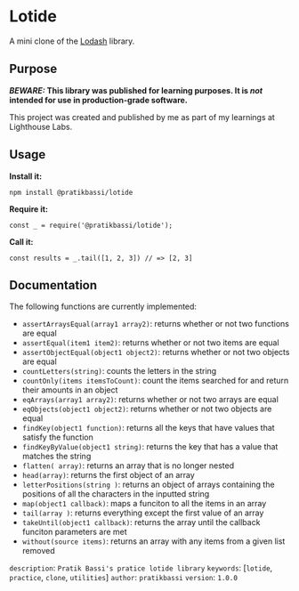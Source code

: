 # Lotide

A mini clone of the [Lodash](https://lodash.com) library.

## Purpose

**_BEWARE:_ This library was published for learning purposes. It is _not_ intended for use in production-grade software.**

This project was created and published by me as part of my learnings at Lighthouse Labs. 

## Usage

**Install it:**

`npm install @pratikbassi/lotide`

**Require it:**

`const _ = require('@pratikbassi/lotide');`

**Call it:**

`const results = _.tail([1, 2, 3]) // => [2, 3]`

## Documentation

The following functions are currently implemented:

* `assertArraysEqual(array1 array2)`: returns whether or not two functions are equal
* `assertEqual(item1 item2)`: returns whether or not two items are equal
* `assertObjectEqual(object1 object2)`: returns whether or not two objects are equal
* `countLetters(string)`: counts the letters in the string
* `countOnly(items itemsToCount)`: count the items searched for and return their amounts in an object
* `eqArrays(array1 array2)`: returns whether or not two arrays are equal
* `eqObjects(object1 object2)`: returns whether or not two objects are equal
* `findKey(object1 function)`: returns all the keys that have values that satisfy the function
* `findKeyByValue(object1 string)`: returns the key that has a value that matches the string
* `flatten( array)`: returns an array that is no longer nested
* `head(array)`: returns the first object of an array
* `letterPositions(string )`: returns an object of arrays containing the positions of all the characters in the inputted string
* `map(object1 callback)`: maps a funciton to all the items in an array
* `tail(array )`: returns everything except the first value of an array
* `takeUntil(object1 callback)`: returns the array until the callback funciton parameters are met
* `without(source items)`: returns an array with any items from a given list removed

`description`: `Pratik Bassi's pratice lotide library`
`keywords`: [`lotide`, `practice`, `clone`, `utilities`]
`author`: `pratikbassi`
`version`: `1.0.0`